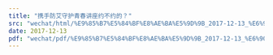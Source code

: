```yaml
---
title: "携手防艾守护青春讲座约不约的？"
src: "wechat/html/%E9%85%B7%E5%84%BF%E8%AE%BA%E5%9D%9B_2017-12-13_%E6%90%BA%E6%89%8B%E9%98%B2%E8%89%BE%E5%AE%88%E6%8A%A4%E9%9D%92%E6%98%A5%E8%AE%B2%E5%BA%A7%E7%BA%A6%E4%B8%8D%E7%BA%A6%E7%9A%84%EF%BC%9F.html"
date: 2017-12-13
pdf: "wechat/pdf/%E9%85%B7%E5%84%BF%E8%AE%BA%E5%9D%9B_2017-12-13_%E6%90%BA%E6%89%8B%E9%98%B2%E8%89%BE%E5%AE%88%E6%8A%A4%E9%9D%92%E6%98%A5%E8%AE%B2%E5%BA%A7%E7%BA%A6%E4%B8%8D%E7%BA%A6%E7%9A%84%EF%BC%9F.pdf"
---
```

